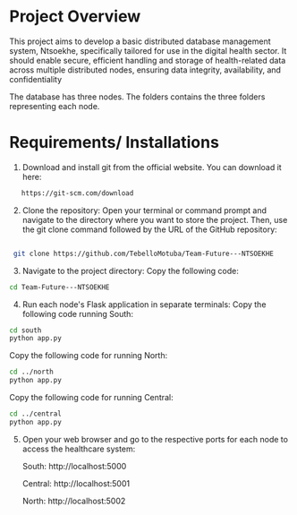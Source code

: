 # Project Overview
This project aims to develop a basic distributed database management system, Ntsoekhe,  specifically tailored for use in the digital health sector. It should enable secure, efficient handling  and storage of health-related data across multiple distributed nodes, ensuring data integrity,  availability, and confidentiality

The database has three nodes. The folders contains the three folders representing each node. 

# Requirements/ Installations
1. Download and install git from the official website.
    You can download it here:
  ```bash
     https://git-scm.com/download
  ```
2. Clone the repository:
Open your terminal or command prompt and navigate to the directory where you want to store the project. Then, use the git clone command followed by the URL of the GitHub repository:

  ```bash
  
   git clone https://github.com/TebelloMotuba/Team-Future---NTSOEKHE
  ```
3. Navigate to the project directory:
   Copy the following code:
  ```bash
  cd Team-Future---NTSOEKHE
  ```
4. Run each node's Flask application in separate terminals:
   Copy the following code running South:
```bash
cd south
python app.py
```

Copy the following code for running North:
```bash
cd ../north
python app.py
```
Copy the following code for running Central:
```bash
cd ../central
python app.py
```
5. Open your web browser and go to the respective ports for each node to access the healthcare system:
   
   South: http://localhost:5000
   
   Central: http://localhost:5001
   
   North: http://localhost:5002



